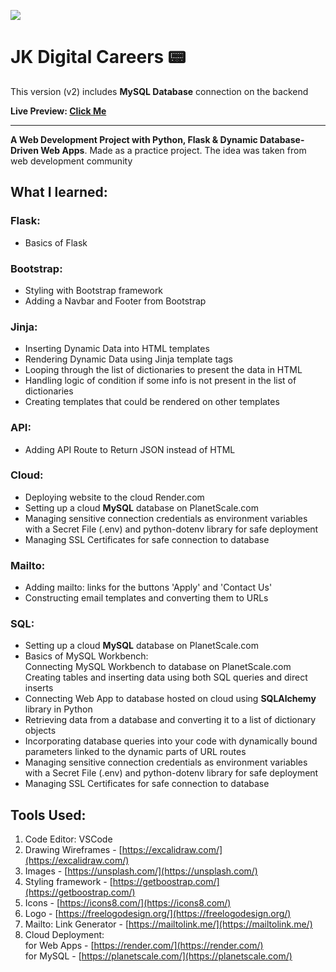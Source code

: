 ![](./readmeImg/quick-wireframe.png)

# JK Digital Careers  📟

This version (v2) includes **MySQL Database** connection on the backend

**Live Preview: [Click Me](https://jk-digital-careers-website-v2.onrender.com/)**

---

**A Web Development Project with Python, Flask & Dynamic Database-Driven Web Apps**. Made as a practice project. The idea was taken from web development community <br>

## What I learned:

### Flask:
- Basics of Flask
### Bootstrap:
- Styling with Bootstrap framework
- Adding a Navbar and Footer from Bootstrap
### Jinja:
- Inserting Dynamic Data into HTML templates
- Rendering Dynamic Data using Jinja template tags
- Looping through the list of dictionaries to present the data in HTML
- Handling logic of condition if some info is not present in the list of dictionaries
- Creating templates that could be rendered on other templates
### API:
- Adding API Route to Return JSON instead of HTML
### Cloud:
- Deploying website to the cloud Render.com
- Setting up a cloud **MySQL** database on PlanetScale.com
- Managing sensitive connection credentials as environment variables with a Secret File (.env) and python-dotenv library for safe deployment
- Managing SSL Certificates for safe connection to database
### Mailto:
- Adding mailto: links for the buttons 'Apply' and 'Contact Us'
- Constructing email templates and converting them to URLs
### SQL:
- Setting up a cloud **MySQL** database on PlanetScale.com
- Basics of MySQL Workbench: <br>
    Connecting MySQL Workbench to database on PlanetScale.com <br>
    Creating tables and inserting data using both SQL queries and direct inserts <br>
- Connecting Web App to database hosted on cloud using **SQLAlchemy** library in Python
- Retrieving data from a database and converting it to a list of dictionary objects
- Incorporating database queries into your code with dynamically bound parameters linked to the dynamic parts of URL routes
- Managing sensitive connection credentials as environment variables with a Secret File (.env) and python-dotenv library for safe deployment
- Managing SSL Certificates for safe connection to database

## Tools Used:

1. Code Editor: VSCode
2. Drawing Wireframes - [https://excalidraw.com/](https://excalidraw.com/)
3. Images - [https://unsplash.com/](https://unsplash.com/)
4. Styling framework - [https://getboostrap.com/](https://getboostrap.com/)
5. Icons - [https://icons8.com/](https://icons8.com/)
6. Logo - [https://freelogodesign.org/](https://freelogodesign.org/)
7. Mailto: Link Generator - [https://mailtolink.me/](https://mailtolink.me/)
8. Cloud Deployment:<br>
    for Web Apps - [https://render.com/](https://render.com/)<br>
    for MySQL - [https://planetscale.com/](https://planetscale.com/)<br>
